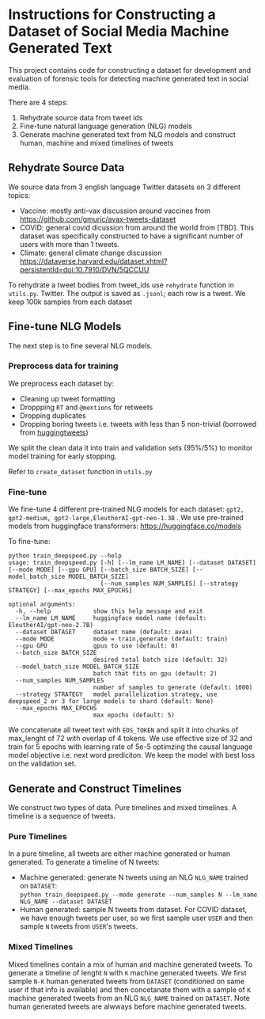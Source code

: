 # Instructions for Constructing a Dataset of Social Media Machine Generated Text 

This project contains code for constructing a dataset for development and evaluation of forensic tools for detecting machine generated text in social media.

There are 4 steps:
1. Rehydrate source data from tweet ids
2. Fine-tune natural language generation (NLG) models
3. Generate machine generated text from NLG models and construct human, machine and mixed timelines of tweets

## Rehydrate Source Data

We source data from 3 english language Twitter datasets on 3 different topics:
- Vaccine: mostly anti-vax discussion around vaccines from https://github.com/gmuric/avax-tweets-dataset
- COVID: general covid dicussion from around the world from [TBD]. This dataset was specifically constructed to have a significant number of users with more than 1 tweets.
- Climate: general climate change discussion https://dataverse.harvard.edu/dataset.xhtml?persistentId=doi:10.7910/DVN/5QCCUU

To rehydrate a tweet bodies from tweet_ids use `rehydrate` function in `utils.py`. Twitter. The output is saved as `.jsonl`; each row is a tweet. We keep 100k samples from each dataset

## Fine-tune NLG Models

The next step is to fine several NLG models. 
### Preprocess data for training

We preprocess each dataset by:
- Cleaning up tweet formatting
- Droppping `RT` and `@mentions` for retweets
- Dropping duplicates
- Dropping boring tweets i.e. tweets with less than 5 non-trivial (borrowed from [huggingtweets](https://github.com/borisdayma/huggingtweets))

We split the clean data it into train and validation sets (95%/5%) to monitor model training for early stopping. 

Refer to `create_dataset` function in `utils.py`

### Fine-tune

We fine-tune 4 different pre-trained NLG models for each dataset: `gpt2, gpt2-medium, gpt2-large,EleutherAI-gpt-neo-1.3B` . We use pre-trained models from huggingface transformers: https://huggingface.co/models

To fine-tune: 
```shell
python train_deepspeed.py --help
usage: train_deepspeed.py [-h] [--lm_name LM_NAME] [--dataset DATASET] [--mode MODE] [--gpu GPU] [--batch_size BATCH_SIZE] [--model_batch_size MODEL_BATCH_SIZE]
                          [--num_samples NUM_SAMPLES] [--strategy STRATEGY] [--max_epochs MAX_EPOCHS]

optional arguments:
  -h, --help            show this help message and exit
  --lm_name LM_NAME     huggingface model name (default: EleutherAI/gpt-neo-2.7B)
  --dataset DATASET     dataset name (default: avax)
  --mode MODE           mode = train,generate (default: train)
  --gpu GPU             gpus to use (default: 0)
  --batch_size BATCH_SIZE
                        desired total batch size (default: 32)
  --model_batch_size MODEL_BATCH_SIZE
                        batch that fits on gpu (default: 2)
  --num_samples NUM_SAMPLES
                        number of samples to generate (default: 1000)
  --strategy STRATEGY   model parallelization strategy, use deepspeed_2 or 3 for large models to shard (default: None)
  --max_epochs MAX_EPOCHS
                        max epochs (default: 5)

```

We concatenate all tweet text with `EOS_TOKEN` and split it into chunks of max_lenght of 72 with  overlap of 4 tokens. We use effective size of 32 and train for 5 epochs with learning rate of 5e-5 optimzing the causal language model objective i.e. next word prediciton. We keep the model with best loss on the validation set.

## Generate and Construct Timelines

We construct two types of data. Pure timelines and mixed timelines. A timeline is a sequence of tweets.

### Pure Timelines

In a pure timeline, all tweets are either machine generated or human generated. To generate a timeline of N tweets:
- Machine generated: generate N tweets using an NLG `NLG_NAME` trained on `DATASET`:  
`python train_deepspeed.py --mode generate --num_samples N --lm_name NLG_NAME --dataset DATASET` 
- Human generated: sample N tweets from dataset. For COVID dataset, we have enough tweets per user, so we first sample user `USER` and then sample `N` tweets from `USER`'s tweets.

### Mixed Timelines

Mixed timelines contain a mix of human and machine generated tweets. To generate a timeline of lenght `N` with `K` machine generated tweets. We first sample `N-K` human generated tweets from `DATASET` (conditioned on same user if that info is available) and then concetanate them with a sample of `K` machine generated tweets from an NLG `NLG_NAME` trained on `DATASET`. Note human generated tweets are alwways before machine generated tweets.

